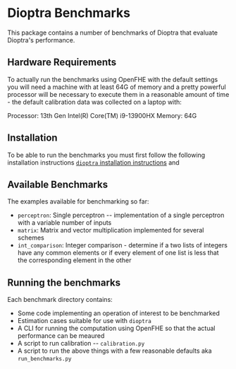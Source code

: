 # Dioptra Benchmarks

This package contains a number of benchmarks of Dioptra that evaluate
Dioptra's performance.

## Hardware Requirements

To actually run the benchmarks using OpenFHE with the default settings you will
need a machine with at least 64G of memory and a pretty powerful processor will
be necessary to execute them in a reasonable amount of time - the default calibration
data was collected on a laptop with:

Processor: 13th Gen Intel(R) Core(TM) i9-13900HX
Memory: 64G

## Installation

To be able to run the benchmarks you must first follow the following installation instructions
[`dioptra` installation instructions](../README.md#installation) and

## Available Benchmarks

The examples available for benchmarking so far:

- `perceptron`: Single perceptron -- implementation of a single perceptron with a variable number of inputs
- `matrix`: Matrix and vector multiplication implemented for several schemes
- `int_comparison`: Integer comparison - determine if a two lists of integers have any common elements
                    or if every element of one list is less that the corresponding element in the other 

## Running the benchmarks

Each benchmark directory contains:

- Some code implementing an operation of interest to be benchmarked
- Estimation cases suitable for use with `dioptra`
- A CLI for running the computation using OpenFHE so that the actual performance can be meaured
- A script to run calibration -- `calibration.py`
- A script to run the above things with a few reasonable defaults aka `run_benchmarks.py`

